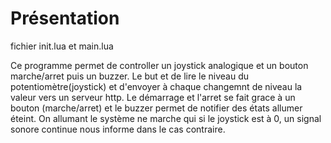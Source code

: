 # Présentation

fichier init.lua et main.lua

Ce programme permet de controller un joystick analogique et un bouton marche/arret puis un buzzer.
Le but et de lire le niveau du potentiomètre(joystick) et d'envoyer à chaque changemnt de niveau la valeur vers un serveur http.
Le démarrage et l'arret se fait grace à un bouton (marche/arret) et le buzzer permet de notifier des états allumer éteint.
On allumant le système ne marche qui si le joystick est à 0, un signal sonore continue nous informe dans le cas contraire.

